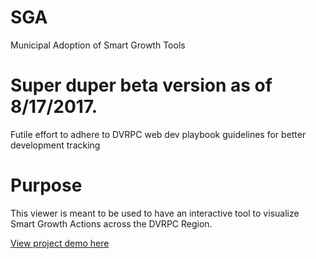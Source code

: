 # SGA
Municipal Adoption of Smart Growth Tools

# Super duper beta version as of 8/17/2017. 
Futile effort to adhere to DVRPC web dev playbook guidelines for better development tracking

# Purpose
This viewer is meant to be used to have an interactive tool to visualize Smart Growth Actions across the DVRPC Region.

[View project demo here](https://rbeatty1.github.io/SGA/)